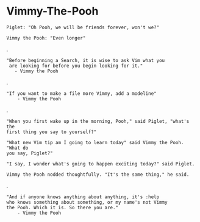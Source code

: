 Vimmy-The-Pooh
==============

    Piglet: "Oh Pooh, we will be friends forever, won't we?"

    Vimmy the Pooh: "Even longer"

.

    "Before beginning a Search, it is wise to ask Vim what you
     are looking for before you begin looking for it."
       - Vimmy the Pooh

.

    "If you want to make a file more Vimmy, add a modeline"
        - Vimmy the Pooh

.

    "When you first wake up in the morning, Pooh," said Piglet, "what's the
    first thing you say to yourself?"

    "What new Vim tip am I going to learn today" said Vimmy the Pooh. "What do
    you say, Piglet?"

    "I say, I wonder what's going to happen exciting today?" said Piglet.

    Vimmy the Pooh nodded thoughtfully. "It's the same thing," he said.

.

    "And if anyone knows anything about anything, it's :help
    who knows something about something, or my name's not Vimmy
    the Pooh. Which it is. So there you are."
        - Vimmy the Pooh
